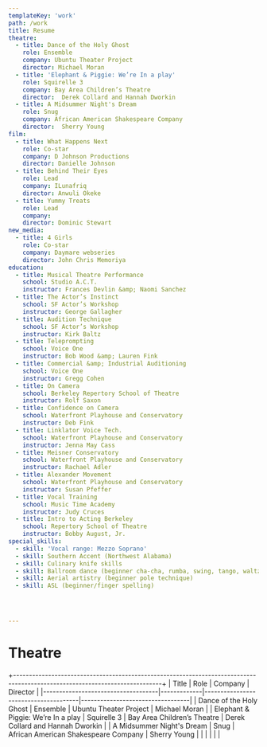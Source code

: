 ```yaml
---
templateKey: 'work'
path: /work
title: Resume
theatre:
  - title: Dance of the Holy Ghost
    role: Ensemble
    company: Ubuntu Theater Project
    director: Michael Moran
  - title: 'Elephant & Piggie: We’re In a play'
    role: Squirelle 3
    company: Bay Area Children’s Theatre
    director:  Derek Collard and Hannah Dworkin
  - title: A Midsummer Night's Dream
    role: Snug
    company: African American Shakespeare Company
    director:  Sherry Young
film:
  - title: What Happens Next
    role: Co-star
    company: D Johnson Productions
    director: Danielle Johnson
  - title: Behind Their Eyes
    role: Lead
    company: ILunafriq
    director: Anwuli Okeke
  - title: Yummy Treats
    role: Lead
    company:
    director: Dominic Stewart
new_media:
  - title: 4 Girls
    role: Co-star
    company: Daymare webseries
    director: John Chris Memoriya
education:
  - title: Musical Theatre Performance
    school: Studio A.C.T.
    instructor: Frances Devlin &amp; Naomi Sanchez
  - title: The Actor’s Instinct
    school: SF Actor’s Workshop
    instructor: George Gallagher
  - title: Audition Technique
    school: SF Actor’s Workshop
    instructor: Kirk Baltz
  - title: Teleprompting
    school: Voice One
    instructor: Bob Wood &amp; Lauren Fink
  - title: Commercial &amp; Industrial Auditioning
    school: Voice One
    instructor: Gregg Cohen
  - title: On Camera
    school: Berkeley Repertory School of Theatre
    instructor: Rolf Saxon
  - title: Confidence on Camera
    school: Waterfront Playhouse and Conservatory
    instructor: Deb Fink
  - title: Linklator Voice Tech.
    school: Waterfront Playhouse and Conservatory
    instructor: Jenna May Cass
  - title: Meisner Conservatory
    school: Waterfront Playhouse and Conservatory
    instructor: Rachael Adler
  - title: Alexander Movement
    school: Waterfront Playhouse and Conservatory
    instructor: Susan Pfeffer
  - title: Vocal Training
    school: Music Time Academy
    instructor: Judy Cruces
  - title: Intro to Acting Berkeley
    school: Repertory School of Theatre
    instructor: Bobby August, Jr.
special_skills:
  - skill: 'Vocal range: Mezzo Soprano'
  - skill: Southern Accent (Northwest Alabama)
  - skill: Culinary knife skills
  - skill: Ballroom dance (beginner cha-cha, rumba, swing, tango, waltz)
  - skill: Aerial artistry (beginner pole technique)
  - skill: ASL (beginner/finger spelling)




---
```


# Theatre

+----------------------------------------------------------------------------------------------------------------------------+
| Title                              | Role        | Company                              | Director                         |
|------------------------------------|-------------|--------------------------------------|----------------------------------|
| Dance of the Holy Ghost            | Ensemble    | Ubuntu Theater Project               | Michael Moran                    |
| Elephant & Piggie: We’re In a play | Squirelle 3 | Bay Area Children’s Theatre          | Derek Collard and Hannah Dworkin |
| A Midsummer Night's Dream          | Snug        | African American Shakespeare Company | Sherry Young                     |
|                                    |             |                                      |                                  |
